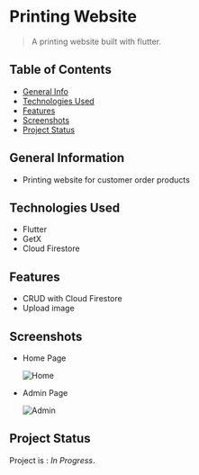 # Printing Website
> A printing website built with flutter.

## Table of Contents
* [General Info](#general-information)
* [Technologies Used](#technologies-used)
* [Features](#features)
* [Screenshots](#screenshots)
* [Project Status](#project-status)
<!-- * [Contact](#contact) -->

## General Information
- Printing website for customer order products

## Technologies Used
- Flutter
- GetX
- Cloud Firestore

## Features
- CRUD with Cloud Firestore
- Upload image

## Screenshots
- Home Page

  ![Home](https://user-images.githubusercontent.com/83572055/119619293-09602100-be2e-11eb-9fe3-fea652d4497c.png)

- Admin Page

  ![Admin](https://user-images.githubusercontent.com/83572055/119619393-24329580-be2e-11eb-9a0e-56526a1dea21.png)

## Project Status
Project is : _In Progress_.

<!-- ## Contact
Created by [@flynerdpl](https://www.flynerd.pl/) - feel free to contact me! -->